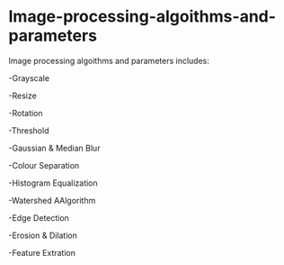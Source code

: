 # Image-processing-algoithms-and-parameters
Image processing algoithms and parameters includes:


-Grayscale

-Resize

-Rotation

-Threshold

-Gaussian & Median Blur

-Colour Separation

-Histogram Equalization

-Watershed AAlgorithm

-Edge Detection

-Erosion & Dilation

-Feature Extration

